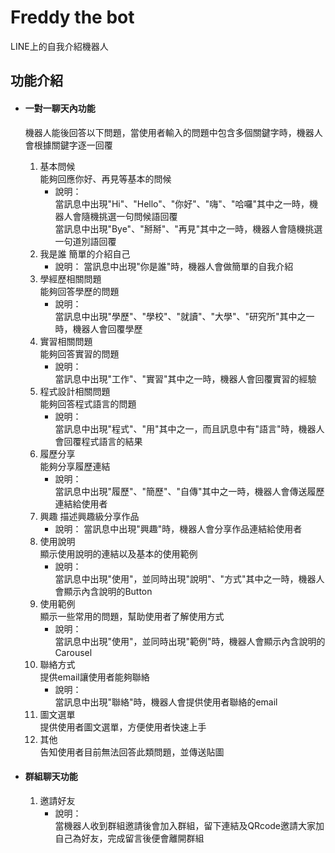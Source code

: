 # Freddy the bot   
LINE上的自我介紹機器人  
  
## 功能介紹  
- #### 一對一聊天內功能  
	機器人能後回答以下問題，當使用者輸入的問題中包含多個關鍵字時，機器人會根據關鍵字逐一回覆
	1. 基本問候  
		能夠回應你好、再見等基本的問候  
		- 說明：  
		當訊息中出現"Hi"、"Hello"、"你好"、"嗨"、"哈囉"其中之一時，機器人會隨機挑選一句問候語回覆  
		當訊息中出現"Bye"、"掰掰"、"再見"其中之一時，機器人會隨機挑選一句道別語回覆
	2. 我是誰
		簡單的介紹自己
		- 說明：
		當訊息中出現"你是誰"時，機器人會做簡單的自我介紹
	3. 學經歷相關問題  
		能夠回答學歷的問題  
		- 說明：  
		當訊息中出現"學歷"、"學校"、"就讀"、"大學"、"研究所"其中之一時，機器人會回覆學歷  
	4. 實習相關問題  
		能夠回答實習的問題  
		- 說明：  
		當訊息中出現"工作"、"實習"其中之一時，機器人會回覆實習的經驗  
	5. 程式設計相關問題  
		能夠回答程式語言的問題  
		- 說明：  
		當訊息中出現"程式"、"用"其中之一，而且訊息中有"語言"時，機器人會回覆程式語言的結果  
	6. 履歷分享  
		能夠分享履歷連結  
		- 說明：  
		當訊息中出現"履歷"、"簡歷"、"自傳"其中之一時，機器人會傳送履歷連結給使用者  
	7. 興趣
		描述興趣級分享作品
		- 說明：
		當訊息中出現"興趣"時，機器人會分享作品連結給使用者
	8. 使用說明  
		顯示使用說明的連結以及基本的使用範例  
		- 說明：  
			當訊息中出現"使用"，並同時出現"說明"、"方式"其中之一時，機器人會顯示內含說明的Button  
	9. 使用範例  
		顯示一些常用的問題，幫助使用者了解使用方式  
		- 說明：  
		當訊息中出現"使用"，並同時出現"範例"時，機器人會顯示內含說明的Carousel  
	10. 聯絡方式  
		提供email讓使用者能夠聯絡  
		- 說明：  
		當訊息中出現"聯絡"時，機器人會提供使用者聯絡的email  
	11. 圖文選單  
		提供使用者圖文選單，方便使用者快速上手  
	12. 其他  
		告知使用者目前無法回答此類問題，並傳送貼圖  
  
- #### 群組聊天功能  
	1. 邀請好友
		- 說明：  
		當機器人收到群組邀請後會加入群組，留下連結及QRcode邀請大家加自己為好友，完成留言後便會離開群組  
